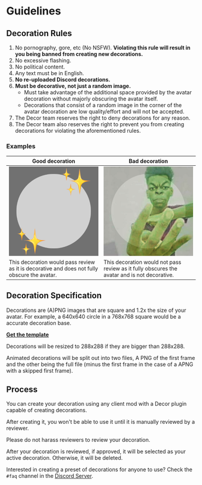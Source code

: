 # Guidelines

## Decoration Rules

1. No pornography, gore, etc (No NSFW). **Violating this rule will result in you being banned from creating new decorations.**
2. No excessive flashing.
3. No political content.
4. Any text must be in English.
5. **No re-uploaded Discord decorations.**
6. **Must be decorative, not just a random image.**
   - Must take advantage of the additional space provided by the avatar decoration without majorly obscuring the avatar itself.
   - Decorations that consist of a random image in the corner of the avatar decoration are low quality/effort and will not be accepted. 
7. The Decor team reserves the right to deny decorations for any reason.
8. The Decor team also reserves the right to prevent you from creating decorations for violating the aforementioned rules.

### Examples
| Good decoration | Bad decoration |
| --------------- | -------------- |
| ![Good example](assets/examples/good.png) | ![Bad example](assets/examples/bad.png) |
| This decoration would pass review as it is decorative and does not fully obscure the avatar. | This decoration would not pass review as it fully obscures the avatar and is not decorative. |

## Decoration Specification

Decorations are (A)PNG images that are square and 1.2x the size of your avatar. For example, a 640x640 circle in a 768x768 square would be a accurate decoration base.

**[Get the template](https://raw.githubusercontent.com/decor-discord/.github/main/assets/template.png)**

Decorations will be resized to 288x288 if they are bigger than 288x288.

Animated decorations will be split out into two files, A PNG of the first frame and the other being the full file (minus the first frame in the case of a APNG with a skipped first frame).

## Process

You can create your decoration using any client mod with a Decor plugin capable of creating decorations.

After creating it, you won't be able to use it until it is manually reviewed by a reviewer.

Please do not harass reviewers to review your decoration.

After your decoration is reviewed, if approved, it will be selected as your active decoration. Otherwise, it will be deleted.

Interested in creating a preset of decorations for anyone to use? Check the `#faq` channel in the [Discord Server][invite].

[invite]: https://discord.gg/dXp2SdxDcP
